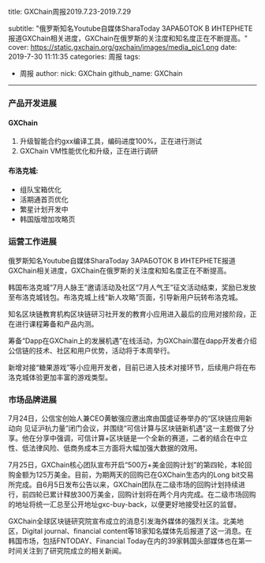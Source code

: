 title: GXChain周报2019.7.23-2019.7.29

subtitle: "俄罗斯知名Youtube自媒体SharaToday ЗАРАБОТОК В ИНТЕРНЕТЕ报道GXChain相关进度，GXChain在俄罗斯的关注度和知名度正在不断提高。"
cover: https://static.gxchain.org/gxchain/images/media_pic1.png
date: 2019-7-30 11:11:35
categories: 周报
tags:
  - 周报
author:
    nick: GXChain
    github_name: GXChain
---

### 产品开发进展
#### GXChain
1. 升级智能合约gxx编译工具，编码进度100%，正在进行测试
2. GXChain VM性能优化和升级，正在进行调研

#### 布洛克城:
- 组队宝箱优化
- 活期通首页优化
- 繁星计划开发中
- 韩国版增加攻略页



### 运营工作进展
俄罗斯知名Youtube自媒体SharaToday ЗАРАБОТОК В ИНТЕРНЕТЕ报道GXChain相关进度，GXChain在俄罗斯的关注度和知名度正在不断提高。

韩国布洛克城“7月人脉王”邀请活动及社区“7月人气王”征文活动结束，奖励已发放至布洛克城钱包。布洛克城上线“新人攻略”页面，引导新用户玩转布洛克城。

知名区块链教育机构区块链研习社开发的教育小应用进入最后的应用对接阶段，正在进行课程筹备和产品内测。

筹备“Dapp在GXChain上的发展机遇”在线活动，为GXChain潜在dapp开发者介绍公信链的技术、社区和用户优势，活动将于本周举行。

新增对接“糖果游戏”等小应用开发者，目前已进入技术对接环节，后续用户将在布洛克城体验更加丰富的游戏类型。




### 市场品牌进展

7月24日，公信宝创始人兼CEO黄敏强应邀出席由国盛证券举办的“区块链应用新动向 见证沪杭力量”闭门会议，并围绕“可信计算与区块链新机遇”这一主题做了分享。他在分享中强调，可信计算+区块链是一个全新的赛道，二者的结合在中立性、低法律风险、低商务成本三方面将大幅加强大数据的效用。

7月25日，GXChain核心团队宣布开启“500万+美金回购计划”的第四轮，本轮回购金额为125万美金。目前，为期两天的回购已在GXChain生态内的Long bit交易所完成。自6月5日发布公告以来，GXChain团队在二级市场的回购计划持续进行，前四轮已累计释放300万美金，回购计划将在两个月内完成。在二级市场回购的地址将统一汇总至公开地址gxc-buy-back，以便更好地接受社区的监督。

GXChain全球区块链研究院宣布成立的消息引发海外媒体的强烈关注。北美地区，Digital journal、financial content等18家知名媒体先后报道了这一消息。在韩国市场，包括FNTODAY、Financial Today在内的39家韩国头部媒体也在第一时间关注到了研究院成立的相关新闻。